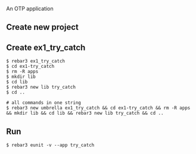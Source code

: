 An OTP application

Create new project
----	
Create ex1_try_catch
----	
	$ rebar3 ex1_try_catch
	$ cd ex1-try_catch
	$ rm -R apps
	$ mkdir lib
	$ cd lib
	$ rebar3 new lib try_catch
	$ cd ..
	
	# all commands in one string
	$ rebar3 new umbrella ex1_try_catch && cd ex1-try_catch && rm -R apps && mkdir lib && cd lib && rebar3 new lib try_catch && cd ..

Run
-----
	$ rebar3 eunit -v --app try_catch
	